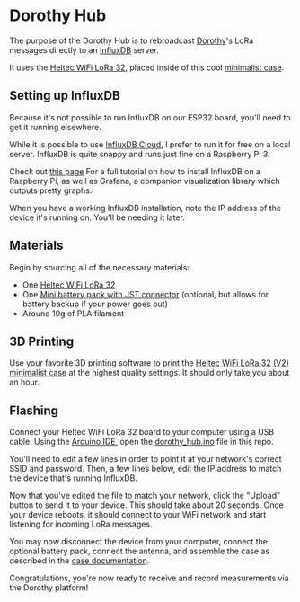 # Dorothy Hub

The purpose of the Dorothy Hub is to rebroadcast [Dorothy](https://www.thingiverse.com/thing:6170483)'s LoRa messages
directly to an [InfluxDB](https://docs.influxdata.com/) server.

It uses the [Heltec WiFi LoRa 32](https://heltec.org/project/wifi-lora-32/), placed inside of this cool
[minimalist case](https://www.thingiverse.com/thing:3783207).

## Setting up InfluxDB

Because it's not possible to run InfluxDB on our ESP32 board, you'll need to get it running elsewhere.

While it is possible to use [InfluxDB Cloud](https://www.influxdata.com/products/influxdb-cloud/), I prefer to run it
for free on a local server. InfluxDB is quite snappy and runs just fine on a Raspberry Pi 3.

Check out [this page](https://pimylifeup.com/raspberry-pi-influxdb/) For a full tutorial on how to install InfluxDB on a
Raspberry Pi, as well as Grafana, a companion visualization library which outputs pretty graphs.

When you have a working InfluxDB installation, note the IP address of the device it's running on. You'll be needing it
later.

## Materials

Begin by sourcing all of the necessary materials:

-   One [Heltec WiFi LoRa 32](https://heltec.org/project/wifi-lora-32-v3)
-   One
    [Mini battery pack with JST connector](https://www.amazon.com/EEMB-2000mAh-Battery-Rechargeable-Connector/dp/B08214DJLJ)
    (optional, but allows for battery backup if your power goes out)
-   Around 10g of PLA filament

## 3D Printing

Use your favorite 3D printing software to print the
[Heltec WiFi LoRa 32 (V2) minimalist case](https://www.thingiverse.com/thing:3783207) at the highest quality settings.
It should only take you about an hour.

## Flashing

Connect your Heltec WiFi LoRa 32 board to your computer using a USB cable. Using the
[Arduino IDE](https://www.arduino.cc/en/software/), open the
[dorothy_hub.ino](https://github.com/alexose/3D-Printing/blob/main/Dorothy/hub/code/dorothy_hub/dorothy_hub.ino) file in
this repo.

You'll need to edit a few lines in order to point it at your network's correct SSID and password. Then, a few lines
below, edit the IP address to match the device that's running InfluxDB.

Now that you've edited the file to match your network, click the "Upload" button to send it to your device. This should
take about 20 seconds. Once your device reboots, it should connect to your WiFi network and start listening for incoming
LoRa messages.

You may now disconnect the device from your computer, connect the optional battery pack, connect the antenna, and
assemble the case as described in the [case documentation](https://www.thingiverse.com/thing:3783207).

Congratulations, you're now ready to receive and record measurements via the Dorothy platform!
